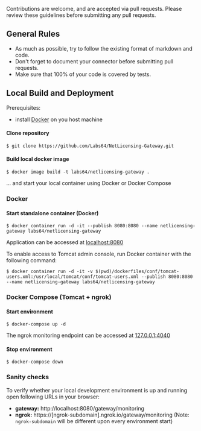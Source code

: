 Contributions are welcome, and are accepted via pull requests. Please review these guidelines before submitting any pull requests.

## General Rules

* As much as possible, try to follow the existing format of markdown and code.
* Don't forget to document your connector before submitting pull requests.
* Make sure that 100% of your code is covered by tests.

## Local Build and Deployment

Prerequisites:

- install [Docker](https://docs.docker.com/install/) on you host machine

#### Clone repository

```
$ git clone https://github.com/Labs64/NetLicensing-Gateway.git
```

#### Build local docker image

```
$ docker image build -t labs64/netlicensing-gateway .
```

... and start your local container using Docker or Docker Compose

### Docker

#### Start standalone container (Docker)

```
$ docker container run -d -it --publish 8080:8080 --name netlicensing-gateway labs64/netlicensing-gateway
```

Application can be accessed at [localhost:8080](http://localhost:8080)

To enable access to Tomcat admin console, run Docker container with the following command:

```
$ docker container run -d -it -v $(pwd)/dockerfiles/conf/tomcat-users.xml:/usr/local/tomcat/conf/tomcat-users.xml --publish 8080:8080 --name netlicensing-gateway labs64/netlicensing-gateway
```

### Docker Compose (Tomcat + ngrok)

#### Start environment

```
$ docker-compose up -d
```

The ngrok monitoring endpoint can be accessed at [127.0.0.1:4040](http://127.0.0.1:4040)

#### Stop environment

```
$ docker-compose down
```

### Sanity checks

To verify whether your local development environment is up and running open following URLs in your browser:

- **gateway:** http://localhost:8080/gateway/monitoring
- **ngrok:** https://[ngrok-subdomain].ngrok.io/gateway/monitoring (Note: `ngrok-subdomain` will be different upon every environment start)
